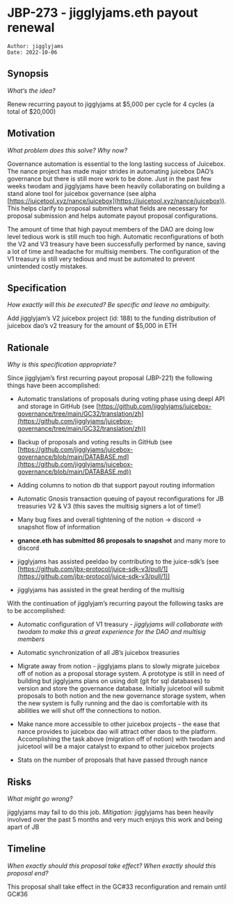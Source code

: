 # JBP-273 - jigglyjams.eth payout renewal
```plain text
Author: jigglyjams
Date: 2022-10-06
```

## Synopsis

_What’s the idea?_

Renew recurring payout to jigglyjams at $5,000 per cycle for 4 cycles (a total of $20,000)

## Motivation

_What problem does this solve? Why now?_ 

Governance automation is essential to the long lasting success of Juicebox. The nance project has made major strides in automating juicebox DAO’s governance but there is still more work to be done. Just in the past few weeks twodam and jigglyjams have been heavily collaborating on building a stand alone tool for juicebox governance (see alpha [https://juicetool.xyz/nance/juicebox](https://juicetool.xyz/nance/juicebox)). This helps clarify to proposal submitters what fields are necessary for proposal submission and helps automate payout proposal configurations.

The amount of time that high payout members of the DAO are doing low level tedious work is still much too high. Automatic reconfigurations of both the V2 and V3 treasury have been successfully performed by nance, saving a lot of time and headache for multisig members. The configuration of the V1 treasury is still very tedious and must be automated to prevent unintended costly mistakes.

## Specification

_How exactly will this be executed? Be specific and leave no ambiguity._ 

Add jigglyjam’s V2 juicebox project (id: 188) to the funding distribution of juicebox dao’s v2 treasury for the amount of $5,000 in ETH

## Rationale

_Why is this specification appropriate?_

Since jigglyjam’s first recurring payout proposal (JBP-221) the following things have been accomplished:

- Automatic translations of proposals during voting phase using deepl API and storage in GitHub (see [https://github.com/jigglyjams/juicebox-governance/tree/main/GC32/translation/zh](https://github.com/jigglyjams/juicebox-governance/tree/main/GC32/translation/zh))

- Backup of proposals and voting results in GitHub (see [https://github.com/jigglyjams/juicebox-governance/blob/main/DATABASE.md](https://github.com/jigglyjams/juicebox-governance/blob/main/DATABASE.md))

- Adding columns to notion db that support payout routing information

- Automatic Gnosis transaction queuing of payout reconfigurations for JB treasuries V2 & V3 (this saves the multisig signers a lot of time!)

- Many bug fixes and overall tightening of the notion → discord → snapshot flow of information

- **gnance.eth has submitted 86 proposals to snapshot** and many more to discord

- jigglyjams has assisted peeldao by contributing to the juice-sdk’s (see [https://github.com/jbx-protocol/juice-sdk-v3/pull/1](https://github.com/jbx-protocol/juice-sdk-v3/pull/1))

- jigglyjams has assisted in the great herding of the multisig

With the continuation of jigglyjam’s recurring payout the following tasks are to be accomplished:

- Automatic configuration of V1 treasury - _jigglyjams will collaborate with twodam to make this a great experience for the DAO and multisig members_

- Automatic synchronization of all JB’s juicebox treasuries

- Migrate away from notion - jigglyjams plans to slowly migrate juicebox off of notion as a proposal storage system. A prototype is still in need of building but jigglyjams plans on using dolt (git for sql databases) to version and store the governance database. Initially juicetool will submit proposals to both notion and the new governance storage system, when the new system is fully running and the dao is comfortable with its abilities we will shut off the connections to notion.

- Make nance more accessible to other juicebox projects - the ease that nance provides to juicebox dao will attract other daos to the platform. Accomplishing the task above (migration off of notion) with twodam and juicetool will be a major catalyst to expand to other juicebox projects

- Stats on the number of proposals that have passed through nance

## Risks

_What might go wrong?_

jigglyjams may fail to do this job. _Mitigation:_ jigglyjams has been heavily involved over the past 5 months and very much enjoys this work and being apart of JB

## Timeline

_When exactly should this proposal take effect? When exactly should this proposal end?_ 

This proposal shall take effect in the GC#33 reconfiguration and remain until GC#36
